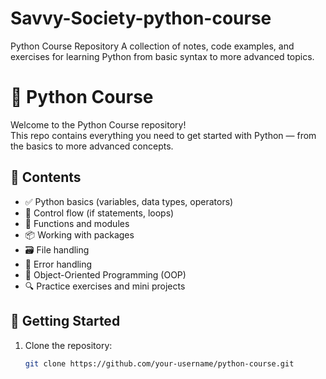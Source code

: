 # Savvy-Society-python-course
 Python Course Repository A collection of notes, code examples, and exercises for learning Python from basic syntax to more advanced topics.
# 🐍 Python Course

Welcome to the Python Course repository!  
This repo contains everything you need to get started with Python — from the basics to more advanced concepts.

## 📂 Contents

- ✅ Python basics (variables, data types, operators)
- 🔁 Control flow (if statements, loops)
- 🧮 Functions and modules
- 📦 Working with packages
- 🗃️ File handling
- 🐛 Error handling
- 🧰 Object-Oriented Programming (OOP)
- 🔍 Practice exercises and mini projects

## 🚀 Getting Started

1. Clone the repository:
   ```bash
   git clone https://github.com/your-username/python-course.git
